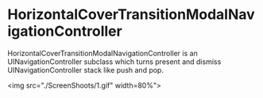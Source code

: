 # HorizontalCoverTransitionModalNavigationController
HorizontalCoverTransitionModalNavigationController is an UINavigationController subclass which turns present and dismiss UINavigationController stack like push and pop.

<p align="left">

<img src="./ScreenShoots/1.gif" width=80%"> 
</p>
